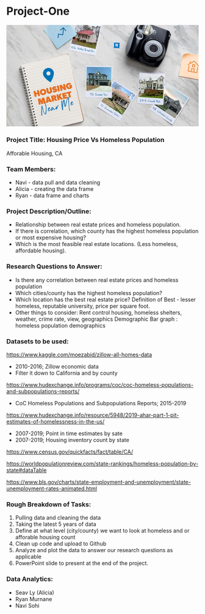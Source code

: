 # Project-One

![RealEstate](Images/RS.jpg)

### Project Title: Housing Price Vs Homeless Population
Afforable Housing, CA

### Team Members:
* Navi - data pull and data cleaning
* Alicia - creating the data frame
* Ryan - data frame and charts

### Project Description/Outline:
* Relationship between real estate prices and homeless population.
* If there is correlation, which county has the highest homeless population or most expensive housing? 
* Which is the most feasible real estate locations. (Less homeless, affordable housing).

### Research Questions to Answer:
* Is there any correlation between real estate prices and homeless population 
* Which cities/county has the highest homeless population? 
* Which location has the best real estate price? Definition of Best - lesser homeless, reputable university, price per square foot. 
* Other things to consider: Rent control housing, homeless shelters, weather, crime rate, view, geographics 
Demographic Bar graph : homeless population demographics

### Datasets to be used:

https://www.kaggle.com/moezabid/zillow-all-homes-data
* 2010-2016; Zillow economic data
* Filter it down to California and by county

https://www.hudexchange.info/programs/coc/coc-homeless-populations-and-subpopulations-reports/
* CoC Homeless Populations and Subpopulations Reports; 2015-2019

https://www.hudexchange.info/resource/5948/2019-ahar-part-1-pit-estimates-of-homelessness-in-the-us/
* 2007-2019; Point in time estimates by sate
* 2007-2019; Housing inventory count by state

https://www.census.gov/quickfacts/fact/table/CA/

https://worldpopulationreview.com/state-rankings/homeless-population-by-state#dataTable

https://www.bls.gov/charts/state-employment-and-unemployment/state-unemployment-rates-animated.html


### Rough Breakdown of Tasks:
1. Pulling data and cleaning the data 
2. Taking the latest 5 years of data
3. Define at what level (city/county) we want to look at homeless and or afforable housing count
4. Clean up code and upload to Github
5. Analyze and plot the data to answer our research questions as applicable
6. PowerPoint slide to present at the end of the project.

### Data Analytics:
* Seav Ly (Alicia) 
* Ryan Murnane
* Navi Sohi
